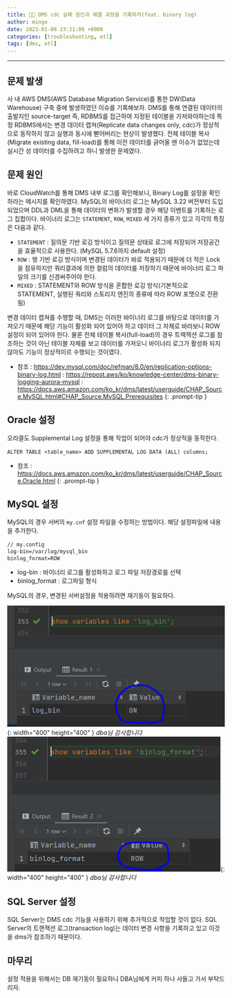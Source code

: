 ```yaml
---
title: 👨‍🔧 DMS cdc 실패 원인과 해결 과정을 기록하자(feat. binary log)
author: mingo
date: 2023-01-08 23:21:09 +0900
categories: [troubleshooting, etl]
tags: [dms, etl]
---
```


----

## 문제 발생
사 내 AWS DMS(AWS Database Migration Service)를 통한 DW(Data Warehouse) 구축 중에 발생하였던 이슈를 기록해보자.
DMS를 통해 연결된 데이터의 출발지인 source-target 즉, RDBMS를 접근하여 지정된 테이블을 가져와야하는데 특정 RDBMS에서는 변경 데이터 캡쳐(Replicate data changes only, cdc)가 정상적으로 동작하지 않고
실행과 동시에 뻗어버리는 현상이 발생했다. 전체 테이블 복사(Migrate existing data, fill-load)를 통해 이전 데이터를 긁어올 땐 이슈가 없었는데 실시간 성 데이터를 수집하려고 하니 발생한 문제였다. 

## 문제 원인
바로 CloudWatch를 통해 DMS 내부 로그를 확인해보니, Binary Log를 설정을 확인하라는 메시지를 확인하였다. 
MySQL의 바이너리 로그는 MySQL 3.22 버전부터 도입되었으며 DDL과 DML을 통해 데이터의 변화가 발생할 경우 해당 이벤트를 기록하는 로그 집합이다.
바이너리 로그는 `STATEMENT`, `ROW`, `MIXED` 세 가지 종류가 있고 각각의 특징은 다음과 같다.
 - `STATEMENT` : 질의문 기반 로깅 방식이고 질의문 상태로 로그에 저장되어 저장공간을 효율적으로 사용한다. (MySQL 5.7.6까지 default 설정)
 - `ROW` : 행 기반 로깅 방식이며 변경된 데이터가 바로 적용되기 때문에 더 적은 Lock을 점유하지만 쿼리결과에 의한 컬럼의 데이터를 저장하기 때문에 바이너리 로그 파일의 크기를 신경써주어야 한다.
 - `MIXED` : STATEMENT와 ROW 방식을 혼합한 로깅 방식(기본적으로 STATEMENT, 실행된 쿼리와 스토리지 엔진의 종류에 따라 ROW 포맷으로 전환됨)

변경 데이터 캡쳐를 수행할 때, DMS는 이러한 바이너리 로그를 바탕으로 데이터를 가져오기 때문에 해당 기능이 활성화 되어 있어야 하고 데이터 그 자체로 바라보니 ROW 설정이 되어 있어야 한다. 물론 전체 테이블 복사(full-load)의 경우
트랙잭션 로그를 참조하는 것이 아닌 테이블 자체를 보고 데이터를 가져오니 바이너리 로그가 활성화 되지 않아도 기능이 정상적이르 수행되는 것이였다.

>
- 참조
  : <https://dev.mysql.com/doc/refman/8.0/en/replication-options-binary-log.html>
  : <https://repost.aws/ko/knowledge-center/dms-binary-logging-aurora-mysql>
  : <https://docs.aws.amazon.com/ko_kr/dms/latest/userguide/CHAP_Source.MySQL.html#CHAP_Source.MySQL.Prerequisites>
  {: .prompt-tip }

## Oracle 설정
오라클도 Supplemental Log 설정을 통해 작업이 되어야 cdc가 정상적을 동작한다.

```bigquery
ALTER TABLE <table_name> ADD SUPPLEMENTAL LOG DATA (ALL) columns;
```
- 참조
 : <https://docs.aws.amazon.com/ko_kr/dms/latest/userguide/CHAP_Source.Oracle.html>
  {: .prompt-tip } 

## MySQL 설정
MySQL의 경우 서버의 `my.cnf` 설정 파일을 수정하는 방법이다. 해당 설정파일에 내용을 추가한다.

```text
// my.config
log-bin=/var/log/mysql_bin
binlog_format=ROW
```
 - log-bin : 바이너리 로그를 활성화하고 로그 파일 저장경로를 선택
 - binlog_format : 로그파일 형식

MySQL의 경우, 변경된 서버설정을 적용하려면 재기동이 필요하다.

![Desktop View](/assets/img/post/20230108/1.png){: width="400" height="400" }
_dba님 감사합니다_
![Desktop View](/assets/img/post/20230108/2.png){: width="400" height="400" }
_dba님 감사합니다_

## SQL Server 설정
SQL Server는 DMS cdc 기능을 사용하기 위해 추가적으로 작업할 것이 없다. 
SQL Server의 트랜잭션 로그(transaction log)는 데이터 변경 사항을 기록하고 있고 이것을 dms가 참조하기 때문이다.

## 마무리
설정 적용을 위해서는 DB 재기동이 필요하니 DBA님에게 커피 하나 사들고 가서 부탁드리자.
